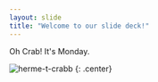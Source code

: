 ```yaml
---
layout: slide
title: "Welcome to our slide deck!"
---
```


Oh Crab! It's Monday.

![herme-t-crabb](https://octodex.github.com/images/herme-t-crabb.png)
{: .center}
